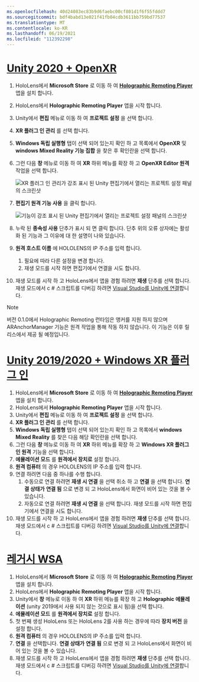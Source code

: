 ```yaml
---
ms.openlocfilehash: 40d24083ec83b9d6faebc00cf801d1f6f55fddd7
ms.sourcegitcommit: bdf4babd13e021f41fb04cdb3611bb759bd77537
ms.translationtype: MT
ms.contentlocale: ko-KR
ms.lasthandoff: 06/19/2021
ms.locfileid: "112392298"
---
```

# <a name="unity-2020--openxr"></a>[Unity 2020 + OpenXR](#tab/openxr)

1. HoloLens에서 **Microsoft Store** 로 이동 하 여 **[Holographic Remoting Player](https://www.microsoft.com/store/p/holographic-remoting-player/9nblggh4sv40)** 앱을 설치 합니다.
1. HoloLens에서 **Holographic Remoting Player** 앱을 시작 합니다.
1. Unity에서 **편집** 메뉴로 이동 하 여 **프로젝트 설정** 을 선택 합니다.
1. **XR 플러그 인 관리** 를 선택 합니다.
1. **Windows 독립 실행형** 탭이 선택 되어 있는지 확인 하 고 목록에서 **OpenXR** 및 **windows Mixed Reality 기능 집합** 을 찾은 후 확인란을 선택 합니다.
1. 그런 다음 **창** 메뉴로 이동 하 여 **XR** 하위 메뉴를 확장 하 고 **OpenXR Editor 원격** 작업을 선택 합니다.

    ![XR 플러그 인 관리가 강조 표시 된 Unity 편집기에서 열리는 프로젝트 설정 패널의 스크린샷](../images/openxr-features-img-02.png)

1. **편집기 원격 기능 사용** 을 클릭 합니다.

    ![기능이 강조 표시 된 Unity 편집기에서 열리는 프로젝트 설정 패널의 스크린샷](../images/openxr-features-img-03.png)

1. 누락 된 **종속성 사용** 단추가 표시 되 면 클릭 합니다. 단추 위의 오류 상자에는 활성화 된 기능과 그 이유에 대 한 설명이 나와 있습니다.
1. **원격 호스트 이름** 에 HOLOLENS의 IP 주소를 입력 합니다.
   1. 필요에 따라 다른 설정을 변경 합니다.
   1. 재생 모드를 시작 하면 편집기에서 연결을 시도 합니다.
1. 재생 모드를 시작 하 고 HoloLens에서 앱을 경험 하려면 **재생** 단추를 선택 합니다. 재생 모드에서 c # 스크립트를 디버깅 하려면 [Visual Studio를 Unity에 연결](/visualstudio/gamedev/unity/get-started/using-visual-studio-tools-for-unity?pivots=windows)합니다.

> [!NOTE]
> 버전 0.1.0에서 Holographic Remoting 런타임은 앵커를 지원 하지 않으며 ARAnchorManager 기능은 원격 작업을 통해 작동 하지 않습니다.  이 기능은 이후 릴리스에서 제공 될 예정입니다.

# <a name="unity-20192020--windows-xr-plugin"></a>[Unity 2019/2020 + Windows XR 플러그 인](#tab/winxr)

1. HoloLens에서 **Microsoft Store** 로 이동 하 여 **[Holographic Remoting Player](https://www.microsoft.com/store/p/holographic-remoting-player/9nblggh4sv40)** 앱을 설치 합니다.
1. HoloLens에서 **Holographic Remoting Player** 앱을 시작 합니다.
1. Unity에서 **편집** 메뉴로 이동 하 여 **프로젝트 설정** 을 선택 합니다.
1. **XR 플러그 인 관리** 를 선택 합니다.
1. **Windows 독립 실행형** 탭이 선택 되어 있는지 확인 하 고 목록에서 **windows Mixed Reality** 를 찾은 다음 해당 확인란을 선택 합니다.
1. 그런 다음 **창** 메뉴로 이동 하 여 **XR** 하위 메뉴를 확장 하 고 **Windows XR 플러그 인 원격** 기능을 선택 합니다.
1. **에뮬레이션 모드** 를 **원격에서 장치로** 설정 합니다.
1. **원격 컴퓨터** 의 경우 HOLOLENS의 IP 주소를 입력 합니다.
1. 연결 하려면 다음 중 하나를 수행 합니다.
   1. 수동으로 연결 하려면 **재생 시 연결** 을 선택 취소 하 고 **연결** 을 선택 합니다. **연결 상태가** **연결 됨** 으로 변경 되 고 HoloLens에서 화면이 비어 있는 것을 볼 수 있습니다.
   1. 자동으로 연결 하려면 **재생 시 연결** 을 선택 합니다. 재생 모드를 시작 하면 편집기에서 연결을 시도 합니다.
1. 재생 모드를 시작 하 고 HoloLens에서 앱을 경험 하려면 **재생** 단추를 선택 합니다. 재생 모드에서 c # 스크립트를 디버깅 하려면 [Visual Studio를 Unity에 연결](/visualstudio/gamedev/unity/get-started/using-visual-studio-tools-for-unity?pivots=windows)합니다.

# <a name="legacy-wsa"></a>[레거시 WSA](#tab/wsa)

1. HoloLens에서 **Microsoft Store** 로 이동 하 여 **[Holographic Remoting Player](https://www.microsoft.com/store/p/holographic-remoting-player/9nblggh4sv40)** 앱을 설치 합니다.
1. HoloLens에서 **Holographic Remoting Player** 앱을 시작 합니다.
1. Unity에서 **창** 메뉴로 이동 하 여 **XR** 하위 메뉴를 확장 하 고 **Holographic 에뮬레이션** (unity 2019에서 사용 되지 않는 것으로 표시 됨)을 선택 합니다.
1. **에뮬레이션 모드** 를 **원격에서 장치로** 설정 합니다.
1. 첫 번째 생성 HoloLens 또는 HoloLens 2를 사용 하는 경우에 따라 **장치 버전** 을 설정 합니다.
1. **원격 컴퓨터** 의 경우 HOLOLENS의 IP 주소를 입력 합니다.
1. **연결** 을 선택합니다. **연결 상태가** **연결 됨** 으로 변경 되 고 HoloLens에서 화면이 비어 있는 것을 볼 수 있습니다.
1. 재생 모드를 시작 하 고 HoloLens에서 앱을 경험 하려면 **재생** 단추를 선택 합니다. 재생 모드에서 c # 스크립트를 디버깅 하려면 [Visual Studio를 Unity에 연결](/visualstudio/gamedev/unity/get-started/using-visual-studio-tools-for-unity?pivots=windows)합니다.
